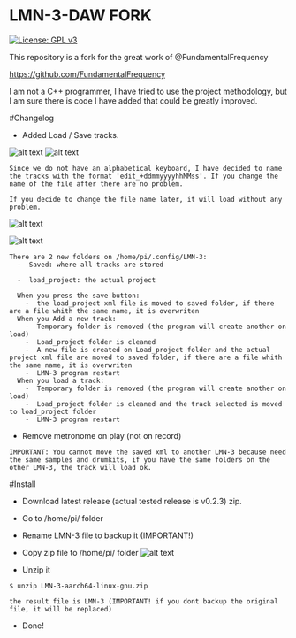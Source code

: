 # LMN-3-DAW FORK
[![License: GPL v3](https://img.shields.io/badge/License-GPLv3-blue.svg)](https://www.gnu.org/licenses/gpl-3.0)

This repository is a fork for the great work of @FundamentalFrequency

https://github.com/FundamentalFrequency

I am not a C++ programmer, I have tried to use the project methodology, but I am sure there is code I have added that could be greatly improved.

#Changelog

  -  Added Load / Save tracks.

   ![alt text](https://github.com/vidalsasun/LMN-3-DAW/assets/23163594/7eabe772-995c-4199-ae2f-b5999457683c)
   ![alt text](https://github.com/vidalsasun/LMN-3-DAW/assets/23163594/0fc9b7a4-0d95-4af8-9a11-ab6e3a8f3648)

    Since we do not have an alphabetical keyboard, I have decided to name the tracks with the format 'edit_+ddmmyyyyhhMMss'. If you change the name of the file after there are no problem.
    
    If you decide to change the file name later, it will load without any problem.

  ![alt text](https://github.com/vidalsasun/LMN-3-DAW/assets/23163594/45ec9ece-3594-42f7-93a2-b191dc9e8a48)


  ![alt text](https://github.com/vidalsasun/LMN-3-DAW/assets/23163594/5a8cdfd5-ec5f-42e3-a554-8586018bbe9b)

    
    
    There are 2 new folders on /home/pi/.config/LMN-3:
      -  Saved: where all tracks are stored

      -  load_project: the actual project

      When you press the save button:
        -  the load_project xml file is moved to saved folder, if there are a file whith the same name, it is overwriten
      When you Add a new track: 
        -  Temporary folder is removed (the program will create another on load)
        -  Load_project folder is cleaned 
        -  A new file is created on Load_project folder and the actual project xml file are moved to saved folder, if there are a file whith the same name, it is overwriten
        -  LMN-3 program restart
      When you load a track:
        -  Temporary folder is removed (the program will create another on load)
        -  Load_project folder is cleaned and the track selected is moved to load_project folder
        -  LMN-3 program restart    

  
  -  Remove metronome on play (not on record)
  
    IMPORTANT: You cannot move the saved xml to another LMN-3 because need the same samples and drumkits, if you have the same folders on the other LMN-3, the track will load ok.

#Install
  
  -  Download latest release (actual tested release is v0.2.3) zip.
  -  Go to /home/pi/ folder
  -  Rename LMN-3 file to backup it (IMPORTANT!)
  -  Copy zip file to /home/pi/ folder
  ![alt text](https://github.com/vidalsasun/LMN-3-DAW/assets/23163594/4c27929b-c196-46a3-ae09-c2ff6dccd2da)

  -  Unzip it
    
    $ unzip LMN-3-aarch64-linux-gnu.zip
    
    the result file is LMN-3 (IMPORTANT! if you dont backup the original file, it will be replaced)
    
  -  Done!






